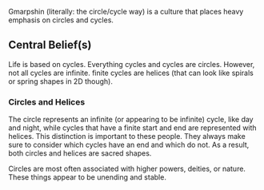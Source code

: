Gmarpshin (literally: the circle/cycle way) is a culture that places heavy emphasis on circles and cycles.
## Central Belief(s)
Life is based on cycles. Everything cycles and cycles are circles. However, not all cycles are infinite. finite cycles are helices (that can look like spirals or spring shapes in 2D though).
### Circles and Helices
The circle represents an infinite (or appearing to be infinite) cycle, like day and night, while cycles that have a finite start and end are represented with helices. This distinction is important to these people. They always make sure to consider which cycles have an end and which do not. As a result, both circles and helices are sacred shapes.

Circles are most often associated with higher powers, deities, or nature. These things appear to be unending and stable.